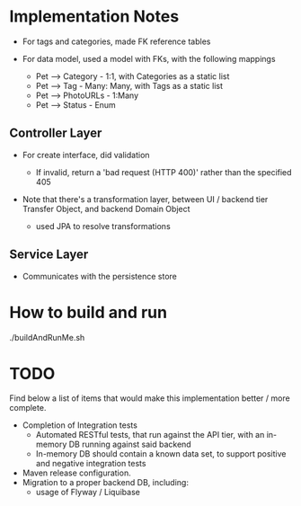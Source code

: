# Implementation Notes

* For tags and categories, made FK reference tables

* For data model, used a model with FKs, with the following mappings

    * Pet --> Category - 1:1, with Categories as a static list
    * Pet --> Tag - Many: Many, with Tags as a static list
    * Pet --> PhotoURLs - 1:Many
    * Pet --> Status - Enum

## Controller Layer
* For create interface, did validation
     * If invalid, return a 'bad request (HTTP 400)' rather than the specified 405

* Note that there's a transformation layer, between UI / backend tier Transfer Object, and backend Domain Object
	* used JPA to resolve transformations

## Service Layer
* Communicates with the persistence store
	
# How to build and run
./buildAndRunMe.sh

# TODO
Find below a list of items that would make this implementation better / more complete.
* Completion of Integration tests
  * Automated RESTful tests, that run against the API tier, with an in-memory DB running against said backend
  * In-memory DB should contain a known data set, to support positive and negative integration tests
* Maven release configuration.
* Migration to a proper backend DB, including:
  * usage of Flyway / Liquibase
